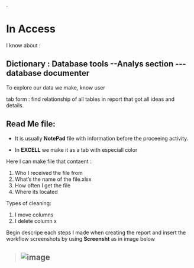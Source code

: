 
.

# In Access 


I know about :




## Dictionary :  Database tools --Analys section --- database documenter 


To explore our data we make, know user  

tab form : find relationship of all tables in report that got all ideas and details.




## Read Me file: 


- It is usually **NotePad** file with information before the proceeing activity.


- In **EXCELL** we make it as a tab with especiall color 


Here I can make file that contaent :


1.	Who I received the file from
2.	What’s the name of the file.xlsx
3.	How often I get the file
4.	Where its located


Types of cleaning:


1.	I move columns
2.	I delete column x


Begin descripe each steps I made when creating the report and insert the workflow screenshots by using **Screensht** as in image below


> ## ![image](https://user-images.githubusercontent.com/36210723/105223697-ca128280-5b64-11eb-81a8-3bd64eaf5d4a.png)
